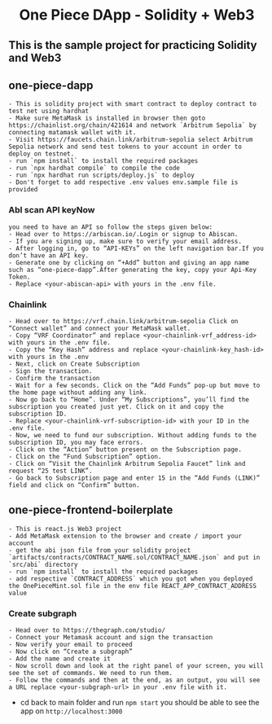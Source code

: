 # <p align="center">One Piece DApp - Solidity + Web3 </p>

## This is the sample project for practicing Solidity and Web3

## one-piece-dapp

    - This is solidity project with smart contract to deploy contract to test net using hardhat
    - Make sure MetaMask is installed in browser then goto https://chainlist.org/chain/421614 and network `Arbitrum Sepolia` by connecting matamask wallet with it.
    - Visit https://faucets.chain.link/arbitrum-sepolia select Arbitrum Sepolia network and send test tokens to your account in order to deploy on testnet.
    - run `npm install` to install the required packages
    - run `npx hardhat compile` to compile the code
    - run `npx hardhat run scripts/deploy.js` to deploy
    - Don't forget to add respective .env values env.sample file is provided
 ### AbI scan API keyNow 
    you need to have an API so follow the steps given below:
    - Head over to https://arbiscan.io/.Login or signup to Abiscan. 
    - If you are signing up, make sure to verify your email address. 
    - After logging in, go to “API-KEYs” on the left navigation bar.If you don’t have an API key. 
    - Generate one by clicking on “+Add” button and giving an app name such as “one-piece-dapp”.After generating the key, copy your Api-Key Token.
    - Replace <your-abiscan-api> with yours in the .env file.

 ### Chainlink
    - Head over to https://vrf.chain.link/arbitrum-sepolia Click on “Connect wallet” and connect your MetaMask wallet.
    - Copy “VRF Coordinator” and replace <your-chainlink-vrf_address-id> with yours in the .env file. 
    - Copy the “Key Hash” address and replace <your-chainlink-key_hash-id> with yours in the .env
    - Next, click on Create Subscription
    - Sign the transaction.
    - Confirm the transaction
    - Wait for a few seconds. Click on the “Add Funds” pop-up but move to the home page without adding any link.
    - Now go back to “Home”. Under “My Subscriptions”, you’ll find the subscription you created just yet. Click on it and copy the subscription ID.
    - Replace <your-chainlink-vrf-subscription-id> with your ID in the .env file.
    - Now, we need to fund our subscription. Without adding funds to the subscription ID, you may face errors.
    - Click on the “Action” button present on the Subscription page.
    - Click on the “Fund Subscription” option.
    - Click on “Visit the Chainlink Arbitrum Sepolia Faucet” link and request “25 test LINK”.
    - Go back to Subscription page and enter 15 in the “Add Funds (LINK)” field and click on “Confirm” button.

## one-piece-frontend-boilerplate
    - This is react.js Web3 project
    - Add MetaMask extension to the browser and create / import your account
    - get the abi json file from your solidity project `artifacts/contracts/CONTRACT_NAME.sol/CONTRACT_NAME.json` and put in `src/abi` directory
    - run `npm install` to install the required packages
    - add respective `CONTRACT_ADDRESS` which you got when you deployed the OnePieceMint.sol file in the env file REACT_APP_CONTRACT_ADDRESS value

 ### Create subgraph
    - Head over to https://thegraph.com/studio/
    - Connect your Metamask account and sign the transaction
    - Now verify your email to proceed
    - Now click on “Create a subgraph”
    - Add the name and create it
    - Now scroll down and look at the right panel of your screen, you will see the set of commands. We need to run them.
    - Follow the commands and then at the end, as an output, you will see a URL replace <your-subgraph-url> in your .env file with it.
    
- cd back to main folder and run `npm start` you should be able to see the app on `http://localhost:3000`

